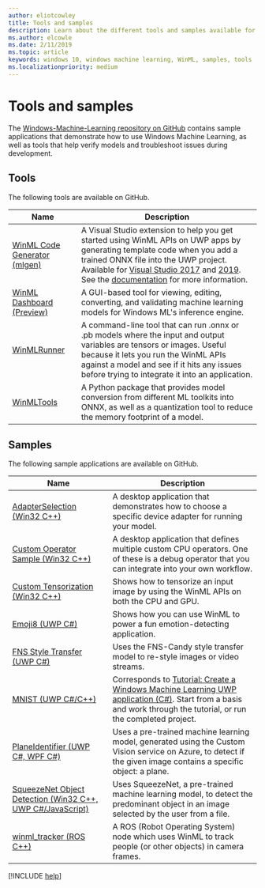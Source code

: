 ```yaml
---
author: eliotcowley
title: Tools and samples
description: Learn about the different tools and samples available for Windows Machine Learning.
ms.author: elcowle
ms.date: 2/11/2019
ms.topic: article
keywords: windows 10, windows machine learning, WinML, samples, tools
ms.localizationpriority: medium
---
```


# Tools and samples

The [Windows-Machine-Learning repository on GitHub](https://github.com/Microsoft/Windows-Machine-Learning) contains sample applications that demonstrate how to use Windows Machine Learning, as well as tools that help verify models and troubleshoot issues during development.

## Tools

The following tools are available on GitHub.

| Name | Description |
|------|-------------|
| [WinML Code Generator (mlgen)](https://marketplace.visualstudio.com/items?itemName=WinML.mlgen) | A Visual Studio extension to help you get started using WinML APIs on UWP apps by generating template code when you add a trained ONNX file into the UWP project. Available for [Visual Studio 2017](https://marketplace.visualstudio.com/items?itemName=WinML.mlgen) and [2019](https://marketplace.visualstudio.com/items?itemName=WinML.MLGenV2). See the [documentation](mlgen.md) for more information.
| [WinML Dashboard (Preview)](https://github.com/Microsoft/Windows-Machine-Learning/tree/master/Tools/WinMLDashboard) | A GUI-based tool for viewing, editing, converting, and validating machine learning models for Windows ML's inference engine. |
| [WinMLRunner](https://github.com/Microsoft/Windows-Machine-Learning/tree/master/Tools/WinMLRunner) | A command-line tool that can run .onnx or .pb models where the input and output variables are tensors or images. Useful because it lets you run the WinML APIs against a model and see if it hits any issues before trying to integrate it into an application. |
| [WinMLTools](https://pypi.org/project/winmltools/) | A Python package that provides model conversion from different ML toolkits into ONNX, as well as a quantization tool to reduce the memory footprint of a model. |

## Samples

The following sample applications are available on GitHub.

| Name | Description |
|------|-------------|
| [AdapterSelection (Win32 C++)](https://github.com/Microsoft/Windows-Machine-Learning/tree/master/Samples/AdapterSelection/AdapterSelection/cpp) | A desktop application that demonstrates how to choose a specific device adapter for running your model. |
| [Custom Operator Sample (Win32 C++)](https://github.com/Microsoft/Windows-Machine-Learning/tree/master/Samples/CustomOperatorCPU/desktop/cpp) | A desktop application that defines multiple custom CPU operators. One of these is a debug operator that you can integrate into your own workflow. |
| [Custom Tensorization (Win32 C++)](https://github.com/Microsoft/Windows-Machine-Learning/tree/master/Samples/CustomTensorization) | Shows how to tensorize an input image by using the WinML APIs on both the CPU and GPU. |
| [Emoji8 (UWP C#)](https://github.com/Microsoft/Windows-Machine-Learning/tree/master/Samples/Emoji8/UWP/cs) | Shows how you can use WinML to power a fun emotion-detecting application. |
| [FNS Style Transfer (UWP C#)](https://github.com/Microsoft/Windows-Machine-Learning/tree/master/Samples/FNSCandyStyleTransfer) | Uses the FNS-Candy style transfer model to re-style images or video streams. |
| [MNIST (UWP C#/C++)](https://github.com/Microsoft/Windows-Machine-Learning/tree/master/Samples/MNIST) | Corresponds to [Tutorial: Create a Windows Machine Learning UWP application (C#)](get-started-uwp.md). Start from a basis and work through the tutorial, or run the completed project. |
| [PlaneIdentifier (UWP C#, WPF C#)](https://github.com/Microsoft/Windows-AppConsult-Samples-UWP/tree/master/PlaneIdentifier) | Uses a pre-trained machine learning model, generated using the Custom Vision service on Azure, to detect if the given image contains a specific object: a plane. |
| [SqueezeNet Object Detection (Win32 C++, UWP C#/JavaScript)](https://github.com/Microsoft/Windows-Machine-Learning/tree/master/Samples/SqueezeNetObjectDetection) | Uses SqueezeNet, a pre-trained machine learning model, to detect the predominant object in an image selected by the user from a file. |
| [winml_tracker (ROS C++)](https://github.com/ms-iot/winml_tracker) | A ROS (Robot Operating System) node which uses WinML to track people (or other objects) in camera frames. |

[!INCLUDE [help](includes/get-help.md)]
